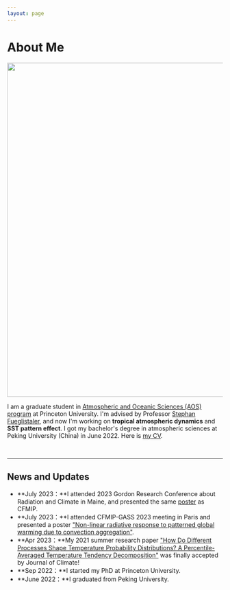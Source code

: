 ```yaml
---
layout: page
---
```


# About Me

<img src="https://heng-quan.github.io/quanheng.jpg" class="floatpic" width="960" height="780">

I am a graduate student in [Atmospheric and Oceanic Sciences (AOS) program](https://aos.princeton.edu) at Princeton University. I'm advised by Professor [Stephan Fueglistaler](https://fueglistaler.princeton.edu), and now I'm working on **tropical atmospheric dynamics** and **SST pattern effect**. I got my bachelor's degree in atmospheric sciences at Peking University (China) in June 2022. Here is [my CV](https://heng-quan.github.io/file/Heng_Quan_CV.pdf).

<br>

---

## News and Updates

- **July 2023：**I attended 2023 Gordon Research Conference about Radiation and Climate in Maine, and presented the same [poster](https://heng-quan.github.io/file/CFMIP_poster.pdf) as CFMIP.
- **July 2023：**I attended CFMIP-GASS 2023 meeting in Paris and presented a poster ["Non-linear radiative response to patterned global warming due to convection aggregation"](https://heng-quan.github.io/file/CFMIP_poster.pdf).
- **Apr 2023：**My 2021 summer research paper ["How Do Different Processes Shape Temperature Probability Distributions?A Percentile-Averaged Temperature Tendency Decomposition"](https://heng-quan.github.io/mypaper/Quan_2023_JCLI.pdf) was finally accepted by Journal of Climate!
- **Sep 2022：**I started my PhD at Princeton University.
- **June 2022：**I graduated from Peking University.

